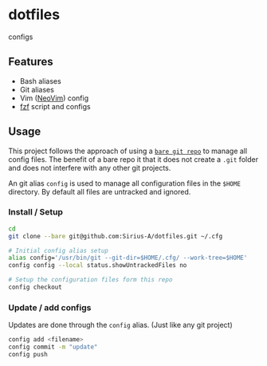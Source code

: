 # dotfiles

configs

## Features
- Bash aliases
- Git aliases
- Vim ([NeoVim](https://neovim.io/)) config
- [fzf](https://github.com/junegunn/fzf) script and configs

## Usage

This project follows the approach of using a [`bare git repo`](http://www.saintsjd.com/2011/01/what-is-a-bare-git-repository/)
to manage all config files. The benefit of a bare repo it that it does not create a `.git` folder and does not interfere with any other git projects.

An git alias `config` is used to manage all configuration files in the `$HOME` directory. By default all files are untracked and ignored.

### Install / Setup

``` sh
cd
git clone --bare git@github.com:Sirius-A/dotfiles.git ~/.cfg

# Initial config alias setup
alias config='/usr/bin/git --git-dir=$HOME/.cfg/ --work-tree=$HOME'
config config --local status.showUntrackedFiles no

# Setup the configuration files form this repo
config checkout   
```

### Update / add configs

Updates are done through the `config` alias. (Just like any git project)

``` sh
config add <filename>
config commit -m "update"
config push
```


